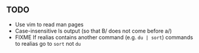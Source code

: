 ## TODO
* Use vim to read man pages
* Case-insensitive ls output (so that B/ does not come before a/)
* FIXME If realias contains another command (e.g. `du | sort`) commands
  to realias go to `sort` not `du`

